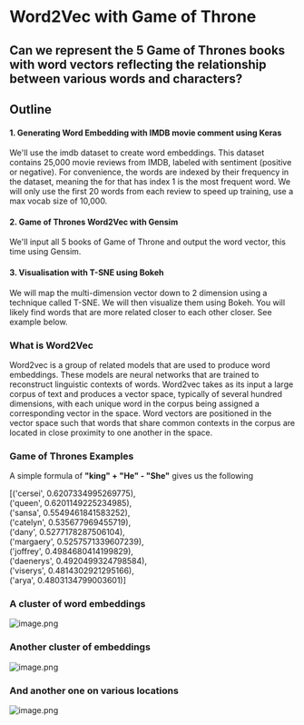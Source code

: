
# Word2Vec with Game of Throne

## Can we represent the 5 Game of Thrones books with word vectors reflecting the relationship between various words and characters?

## Outline
#### 1. Generating Word Embedding with IMDB movie comment using Keras
We'll use the imdb dataset to create word embeddings. This dataset contains 25,000 movie reviews from IMDB, labeled with sentiment (positive or negative). For convenience, the words are indexed by their frequency in the dataset, meaning the for that has index 1 is the most frequent word. We will only use the first 20 words from each review to speed up training, use a max vocab size of 10,000.

#### 2. Game of Thrones Word2Vec with Gensim
We'll input all 5 books of Game of Throne and output the word vector, this time using Gensim.

#### 3. Visualisation with T-SNE using Bokeh
We will map the multi-dimension vector down to 2 dimension using a technique called T-SNE. We will then visualize them using Bokeh. You will likely find words that are more related closer to each other closer. See example below.


### What is Word2Vec

Word2vec is a group of related models that are used to produce word embeddings. These models are neural networks that are trained to reconstruct linguistic contexts of words. Word2vec takes as its input a large corpus of text and produces a vector space, typically of several hundred dimensions, with each unique word in the corpus being assigned a corresponding vector in the space. Word vectors are positioned in the vector space such that words that share common contexts in the corpus are located in close proximity to one another in the space.

### Game of Thrones Examples

A simple formula of __"king" + "He" - "She"__ gives us the following

[('cersei', 0.6207334995269775), <br>
 ('queen', 0.6201149225234985),<br>
 ('sansa', 0.5549461841583252),<br>
 ('catelyn', 0.535677969455719), <br>
 ('dany', 0.5277178287506104),<br>
 ('margaery', 0.5257571339607239),<br>
 ('joffrey', 0.4984680414199829),<br>
 ('daenerys', 0.4920499324798584),<br>
 ('viserys', 0.4814302921295166),<br>
 ('arya', 0.4803134799003601)]<br>

### A cluster of word embeddings

![image.png](attachment:image.png)

### Another cluster of embeddings

![image.png](attachment:image.png)

### And another one on various locations

![image.png](attachment:image.png)
